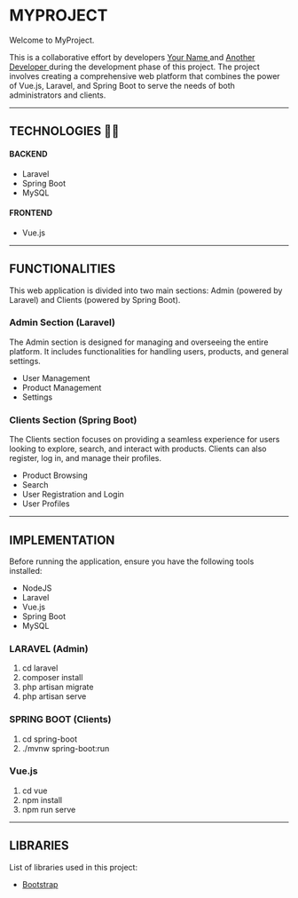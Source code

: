 <h1>MYPROJECT</h1>

<p style="text-align: justify">Welcome to MyProject.<br>
  
This is a collaborative effort by developers <a href="https://github.com/yourname">Your Name </a> and  <a href="https://github.com/anotherdev">Another Developer </a> during the development phase of this project. The project involves creating a comprehensive web platform that combines the power of Vue.js, Laravel, and Spring Boot to serve the needs of both administrators and clients.</p>
<hr>

<h2>TECHNOLOGIES 👨‍💻</h2>
 
<h4>BACKEND</h4>
<ul>
  <li>Laravel</li>
  <li>Spring Boot</li>
  <li>MySQL</li>
</ul>

<h4>FRONTEND</h4>
<ul>
  <li>Vue.js</li>
</ul>

<hr>

<h2>FUNCTIONALITIES</h2>
 
<p>This web application is divided into two main sections: Admin (powered by Laravel) and Clients (powered by Spring Boot).</p>

<h3>Admin Section (Laravel)</h3>
<p>The Admin section is designed for managing and overseeing the entire platform. It includes functionalities for handling users, products, and general settings.</p>
<ul>
  <li>User Management</li>
  <li>Product Management</li>
  <li>Settings</li>
</ul>

<h3>Clients Section (Spring Boot)</h3>
<p>The Clients section focuses on providing a seamless experience for users looking to explore, search, and interact with products. Clients can also register, log in, and manage their profiles.</p>
<ul>
  <li>Product Browsing</li>
  <li>Search</li>
  <li>User Registration and Login</li>
  <li>User Profiles</li>
</ul>

<hr>

<h2>IMPLEMENTATION</h2>

<p>Before running the application, ensure you have the following tools installed:</p>
<ul>
  <li>NodeJS</li>
  <li>Laravel</li>
  <li>Vue.js</li>
  <li>Spring Boot</li>
  <li>MySQL</li>
</ul>

<h3>LARAVEL (Admin)</h3>
<ol>
  <li>cd laravel</li>
  <li>composer install</li>
  <li>php artisan migrate</li>
  <li>php artisan serve</li>
</ol>

<h3>SPRING BOOT (Clients)</h3>
<ol>
  <li>cd spring-boot</li>
  <li>./mvnw spring-boot:run</li>
</ol>

<h3>Vue.js</h3>
<ol>
  <li>cd vue</li>
  <li>npm install</li>
  <li>npm run serve</li>
</ol>

<hr>

<h2>LIBRARIES</h2>

<p>List of libraries used in this project:</p>
<ul>
  <li><a href="https://getbootstrap.com/">Bootstrap</a></li>
</ul>
